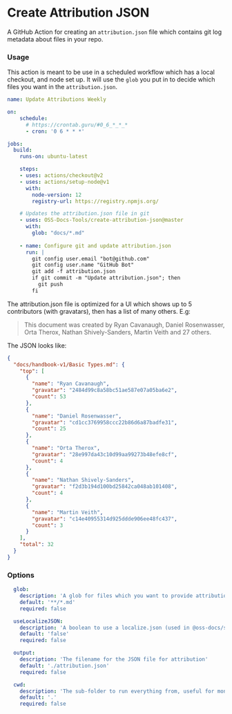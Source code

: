 # Create Attribution JSON

A GitHub Action for creating an `attribution.json` file which contains git log metadata about files in your repo.

### Usage

This action is meant to be use in a scheduled workflow which has a local checkout, and node set up. It will use the `glob` you put in to decide which files you want in the `attribution.json`.

```yml
name: Update Attributions Weekly

on:
    schedule:
      # https://crontab.guru/#0_6_*_*_*
      - cron: '0 6 * * *'

jobs:
  build:
    runs-on: ubuntu-latest

    steps:
    - uses: actions/checkout@v2
    - uses: actions/setup-node@v1
      with:
        node-version: 12
        registry-url: https://registry.npmjs.org/

    # Updates the attribution.json file in git    
    - uses: OSS-Docs-Tools/create-attribution-json@master
      with:
        glob: "docs/*.md"
    
    - name: Configure git and update attribution.json
      run: |
        git config user.email "bot@github.com"
        git config user.name "GitHub Bot"
        git add -f attribution.json
        if git commit -m "Update attribution.json"; then
          git push
        fi
```

The attribution.json file is optimized for a UI which shows up to 5 contributors (with gravatars), then has a list of many others. E.g:

> This document was created by Ryan Cavanaugh, Daniel Rosenwasser, Orta Therox, Nathan Shively-Sanders, Martin Veith and 27 others.

The JSON looks like:

```json
{  
  "docs/handbook-v1/Basic Types.md": {
    "top": [
      {
        "name": "Ryan Cavanaugh",
        "gravatar": "2484d99c8a58bc51ae587e07a05ba6e2",
        "count": 53
      },
      {
        "name": "Daniel Rosenwasser",
        "gravatar": "cd1cc3769958ccc22b86d6a87badfe31",
        "count": 25
      },
      {
        "name": "Orta Therox",
        "gravatar": "28e997da43c10d99aa99273b48efe8cf",
        "count": 4
      },
      {
        "name": "Nathan Shively-Sanders",
        "gravatar": "f2d3b194d100bd25842ca048ab101408",
        "count": 4
      },
      {
        "name": "Martin Veith",
        "gravatar": "c14e40955314d925ddde906ee48fc437",
        "count": 3
      }
    ],
    "total": 32
  }
}
```

### Options

```yml
  glob: 
    description: 'A glob for files which you want to provide attribution for'
    default: '**/*.md'
    required: false

  useLocalizeJSON: 
    description: 'A boolean to use a localize.json (used in @oss-docs/sync) for the paths to set attribution instead of a glob'
    default: 'false'
    required: false

  output:
    description: 'The filename for the JSON file for attribution'
    default: './attribution.json'
    required: false

  cwd:
    description: 'The sub-folder to run everything from, useful for monorepos'
    default: '.'
    required: false
```
